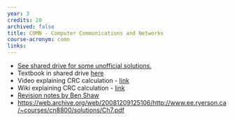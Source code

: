 ```yaml
---
year: 3
credits: 20
archived: false
title: COMN - Computer Communications and Networks
course-acronym: comn
links:
---
```


- <u>See shared drive for some unofficial solutions.</u>
- Textbook in shared drive [here](https://drive.google.com/drive/folders/1xhun27GO80gNG6vjYh4gwDsE5evgREj0)
- Video explaining CRC calculation - [link](http://www.youtube.com/watch?v=0apqZ4jsGmI)
- Wiki explaining CRC calculation - [link](http://en.wikipedia.org/wiki/Cyclic_redundancy_check)
- [Revision notes by Ben Shaw](https://github.com/benshaaw/revision/tree/master/COMN)
- https://web.archive.org/web/20081209125106/http://www.ee.ryerson.ca/~courses/cn8800/solutions/Ch7.pdf

